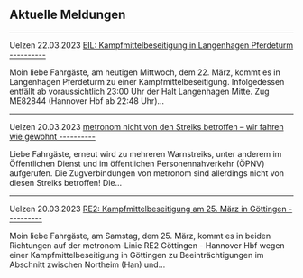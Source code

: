 Aktuelle Meldungen
----------

---

 Uelzen 22.03.2023 [EIL: Kampfmittelbeseitigung in Langenhagen Pferdeturm ----------](https://www.der-metronom.de/aktuell/eil-kampfmittelbeseitigung-in-langenhagen-pferdeturm/)

Moin liebe Fahrgäste,
am heutigen Mittwoch, dem 22. März, kommt es in Langenhagen Pferdeturm zu einer Kampfmittelbeseitigung. Infolgedessen entfällt ab voraussichtlich 23:00 Uhr der Halt Langenhagen Mitte. Zug ME82844 (Hannover Hbf ab 22:48 Uhr)...

---

 Uelzen 20.03.2023 [metronom nicht von den Streiks betroffen – wir fahren wie gewohnt ----------](https://www.der-metronom.de/aktuell/metronom-nicht-vom-streiks-betroffen---wir-fahren-wie-gewohnt/)

Liebe Fahrgäste,
erneut wird zu mehreren Warnstreiks, unter anderem im Öffentlichen Dienst und im öffentlichen Personennahverkehr (ÖPNV) aufgerufen.
Die Zugverbindungen von metronom sind allerdings nicht von diesen Streiks betroffen! Die...

---

 Uelzen 20.03.2023 [RE2: Kampfmittelbeseitigung am 25. März in Göttingen ----------](https://www.der-metronom.de/aktuell/re2-kampfmittelbeseitigung-am-25-maerz-in-goettingen/)

Moin liebe Fahrgäste,
am Samstag, dem 25. März, kommt es in beiden Richtungen auf der metronom-Linie RE2 Göttingen - Hannover Hbf wegen einer Kampfmittelbeseitigung in Göttingen zu Beeinträchtigungen im Abschnitt zwischen Northeim (Han) und...
